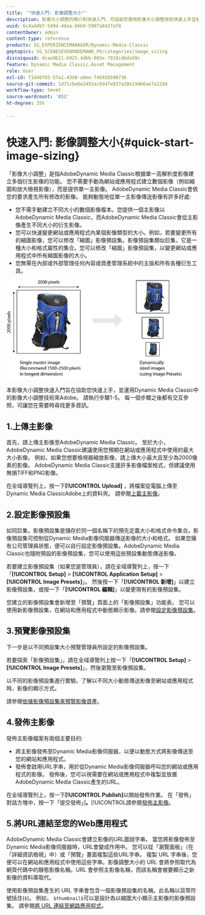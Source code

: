 ```yaml
---
title: '"快速入門: 影像調整大小"'
description: 影像大小調整的簡介和快速入門，可協助您使用影像大小調整技術快速上手並執行。
uuid: 6c4ad4b7-549d-4daa-b6b9-5997a8427af8
contentOwner: admin
content-type: reference
products: SG_EXPERIENCEMANAGER/Dynamic-Media-Classic
geptopics: SG_SCENESEVENONDEMAND_PK/categories/image_sizing
discoiquuid: dcaa9b21-b925-4dbb-865e-7918cdbda50c
feature: Dynamic Media Classic,Asset Management
role: User
exl-id: f1d46f03-57a1-43d8-a0ee-74b92b590736
source-git-commit: 1d71cbe6e2493ac8d47e837a20e194b6ae7a22d4
workflow-type: tm+mt
source-wordcount: '851'
ht-degree: 35%

---
```


# 快速入門: 影像調整大小{#quick-start-image-sizing}

「影像大小調整」是指AdobeDynamic Media Classic根據單一高解析度影像建立多個衍生影像的功能。 您不需要手動為網站或應用程式建立數個影像（例如縮圖和放大檢視影像），而是提供單一主影像。 AdobeDynamic Media Classic會依您的要求產生所有修改的影像。 能夠動態地從單一主影像傳送影像有許多好處:

* 您不需手動建立不同大小的數個影像複本。您提供一個主影像以AdobeDynamic Media Classic，而AdobeDynamic Media Classic會從主影像產生不同大小的衍生影像。
* 您可以快速變更網站或應用程式內某個影像類型的大小。例如，若要變更所有的縮圖影像，您可以修改「縮圖」影像預設集。影像預設集類似巨集，它是一種大小和格式屬性的集合。您可以修改「縮圖」影像預設集，以變更網站或應用程式中所有縮圖影像的大小。
* 您無需在內部或外部管理任何內容或資產管理系統中的主版和所有各種衍生工具。

![您可以建立與同一高解析度主檔案大小不同的多個衍生影像。](/help/assets/is_derivative_sizes_popup.png)

本影像大小調整快速入門旨在協助您快速上手，並運用Dynamic Media Classic中的影像大小調整技術來Adobe。 請執行步驟1-5。 每一個步驟之後都有交互參照，可讓您在需要時尋找更多資訊。

## 1.上傳主影像

首先，請上傳主影像至AdobeDynamic Media Classic。 至於大小，AdobeDynamic Media Classic建議使用您預期在網站或應用程式中使用的最大大小影像。 例如，如果您想要檢視器縮放影像，請上傳大小最大且至少為2000像素的影像。 AdobeDynamic Media Classic支援許多影像檔案格式，但建議使用無損TIFF和PNG影像。

在全域導覽列上，按一下&#x200B;**[!UICONTROL Upload]** ，將檔案從電腦上傳至Dynamic Media ClassicAdobe上的資料夾。 請參閱[上載主影像](uploading-master-images.md#uploading_master_images)。

## 2.設定影像預設集

如同巨集，影像預設集是儲存於同一個名稱下的預先定義大小和格式命令集合。影像預設集可控制從Dynamic Media影像伺服器傳送影像的大小和格式。 如果您擁有公司管理員狀態，便可以自行設定影像預設集。AdobeDynamic Media Classic也隨附預設的影像預設集，您可以使用這些預設集動態傳送影像。

若要建立影像預設集（如果您是管理員），請在全域導覽列上，按一下「**[!UICONTROL Setup]** > **[!UICONTROL Application Setup]** > **[!UICONTROL Image Presets]**」。 然後按一下「**[!UICONTROL 新增]**」以建立影像預設集，或按一下「**[!UICONTROL 編輯]**」以變更現有的影像預設集。

您建立的影像預設集會新增至「預覽」頁面上的「影像預設集」功能表。 您可以使用新影像預設集，在網站和應用程式中動態顯示影像。請參閱[設定影像預設集](setting-image-presets.md#setting_up_image_presets)。

## 3.預覽影像預設集

下一步是以不同預設集大小預覽管理員所設定的影像預設集。

若要探索「影像預設集」，請在全域導覽列上按一下「**[!UICONTROL Setup]** > **[!UICONTROL Image Presets]**」，然後瀏覽至影像預設集。

以不同的影像預設集進行實驗。了解以不同大小動態傳送影像至網站或應用程式時，影像的顯示方式。

請參閱[依據影像預設集來預覽影像資產](previewing-asset.md#previewing_an_image_asset_based_on_its_image_preset)。

## 4.發佈主影像

發佈主影像檔案有兩個主要目的:

* 將主影像發佈至Dynamic Media影像伺服器，以便以動態方式將影像傳送至您的網站和應用程式。
* 發佈會啟用URL字串，用於從Dynamic Media影像伺服器呼叫您的網站或應用程式的影像。 發佈後，您可以視需要在網站或應用程式中複製並放置AdobeDynamic Media Classic產生的URL。

在全域導覽列上，按一下&#x200B;**[!UICONTROL Publish]**&#x200B;以開始發佈作業。 在「發佈」對話方塊中，按一下「提交發佈」]**。**[!UICONTROL &#x200B;請參閱[發佈主影像](publishing-master-images.md#publishing_master_images)。

## 5.將URL連結至您的Web應用程式

AdobeDynamic Media Classic會建立影像的URL圖說字串。 當您將影像發佈至Dynamic Media影像伺服器時，URL會變成作用中。 您可以從「瀏覽面板」（在「詳細資訊檢視」中）或「預覽」畫面複製這些URL字串。 複製 URL 字串後，您便可以在網站和應用程式中使用這些字串。影像調整大小的 URL 會將參照取代為網頁代碼中的靜態影像名稱。URL 會參照主影像名稱，而該名稱會被要顯示之新影像的資料庫取代。

使用影像預設集產生的 URL 字串會包含一個影像預設集的名稱。此名稱以貨幣符號括住(`$`)。 例如， `$thumbnail$`可以是設計為以縮圖大小顯示主影像的影像預設集。 請參閱[將 URL 連結至網路應用程式](linking-urls-web-application.md#linking_urls_to_your_web_application)。
